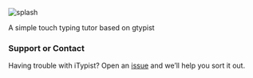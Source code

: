 ![splash](https://user-images.githubusercontent.com/9431616/95814542-7d9ae980-0ccf-11eb-8ed0-f69d7db3dced.png)

A simple touch typing tutor based on gtypist

### Support or Contact

Having trouble with iTypist? Open an [issue](https://github.com/divo/itypist/issues) and we’ll help you sort it out.
